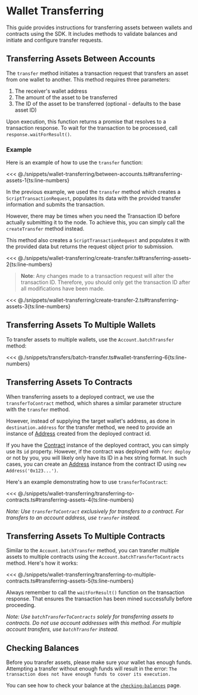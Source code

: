 # Wallet Transferring

This guide provides instructions for transferring assets between wallets and contracts using the SDK. It includes methods to validate balances and initiate and configure transfer requests.

## Transferring Assets Between Accounts

The `transfer` method initiates a transaction request that transfers an asset from one wallet to another. This method requires three parameters:

1. The receiver's wallet address
2. The amount of the asset to be transferred
3. The ID of the asset to be transferred (optional - defaults to the base asset ID)

Upon execution, this function returns a promise that resolves to a transaction response. To wait for the transaction to be processed, call `response.waitForResult()`.

### Example

Here is an example of how to use the `transfer` function:

<<< @./snippets/wallet-transferring/between-accounts.ts#transferring-assets-1{ts:line-numbers}

In the previous example, we used the `transfer` method which creates a `ScriptTransactionRequest`, populates its data with the provided transfer information and submits the transaction.

However, there may be times when you need the Transaction ID before actually submitting it to the node. To achieve this, you can simply call the `createTransfer` method instead.

This method also creates a `ScriptTransactionRequest` and populates it with the provided data but returns the request object prior to submission.

<<< @./snippets/wallet-transferring/create-transfer.ts#transferring-assets-2{ts:line-numbers}

> **Note**: Any changes made to a transaction request will alter the transaction ID. Therefore, you should only get the transaction ID after all modifications have been made.

<<< @./snippets/wallet-transferring/create-transfer-2.ts#transferring-assets-3{ts:line-numbers}

## Transferring Assets To Multiple Wallets

To transfer assets to multiple wallets, use the `Account.batchTransfer` method:

<<< @./snippets/transfers/batch-transfer.ts#wallet-transferring-6{ts:line-numbers}

## Transferring Assets To Contracts

When transferring assets to a deployed contract, we use the `transferToContract` method, which shares a similar parameter structure with the `transfer` method.

However, instead of supplying the target wallet's address, as done in `destination.address` for the transfer method, we need to provide an instance of [Address](../types/address.md) created from the deployed contract id.

If you have the [Contract](../contracts/) instance of the deployed contract, you can simply use its `id` property. However, if the contract was deployed with `forc deploy` or not by you, you will likely only have its ID in a hex string format. In such cases, you can create an [Address](../types/address.md) instance from the contract ID using `new Address('0x123...')`.

Here's an example demonstrating how to use `transferToContract`:

<<< @./snippets/wallet-transferring/transferring-to-contracts.ts#transferring-assets-4{ts:line-numbers}

_Note: Use `transferToContract` exclusively for transfers to a contract. For transfers to an account address, use `transfer` instead._

## Transferring Assets To Multiple Contracts

Similar to the `Account.batchTransfer` method, you can transfer multiple assets to multiple contracts using the `Account.batchTransferToContracts` method. Here's how it works:

<<< @./snippets/wallet-transferring/transferring-to-multiple-contracts.ts#transferring-assets-5{ts:line-numbers}

Always remember to call the `waitForResult()` function on the transaction response. That ensures the transaction has been mined successfully before proceeding.

_Note: Use `batchTransferToContracts` solely for transferring assets to contracts. Do not use account addresses with this method. For multiple account transfers, use `batchTransfer` instead._

## Checking Balances

Before you transfer assets, please make sure your wallet has enough funds. Attempting a transfer without enough funds will result in the error: `The transaction does not have enough funds to cover its execution.`

You can see how to check your balance at the [`checking-balances`](./checking-balances.md) page.

